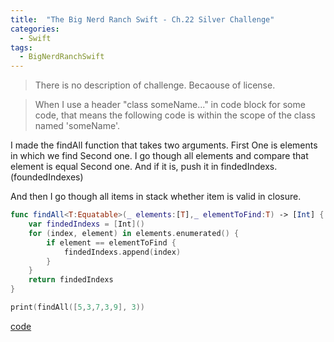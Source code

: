 ```yaml
---
title:  "The Big Nerd Ranch Swift - Ch.22 Silver Challenge"
categories: 
  - Swift
tags:
  - BigNerdRanchSwift
---
```


> There is no description of challenge. Becaouse of license.

> When I use a header "class someName..." in code block for some code, that means the following code is within the scope of the class named 'someName'.

I made the findAll function that takes two arguments. First One is elements in which we find Second one. I go though all elements and compare that element is equal Second one. And if it is, push it in findedIndexs. (foundedIndexes)

And then I go though all items in stack whether item is valid in closure.

```swift
func findAll<T:Equatable>(_ elements:[T],_ elementToFind:T) -> [Int] {
    var findedIndexs = [Int]()
    for (index, element) in elements.enumerated() {
        if element == elementToFind {
            findedIndexs.append(index)
        }
    }
    return findedIndexs
}

print(findAll([5,3,7,3,9], 3))

```



  [code](https://github.com/HaeSeongPark/BNRSwift/commit/0fcf931b3bdb08f32e3ac728eafed29af5f74e36)
